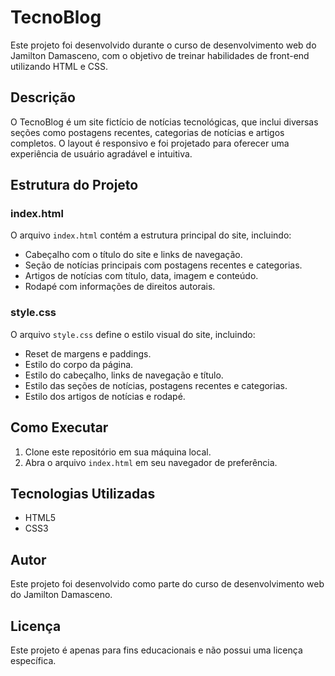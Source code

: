 # TecnoBlog

Este projeto foi desenvolvido durante o curso de desenvolvimento web do Jamilton Damasceno, com o objetivo de treinar habilidades de front-end utilizando HTML e CSS.

## Descrição

O TecnoBlog é um site fictício de notícias tecnológicas, que inclui diversas seções como postagens recentes, categorias de notícias e artigos completos. O layout é responsivo e foi projetado para oferecer uma experiência de usuário agradável e intuitiva.

## Estrutura do Projeto

### index.html

O arquivo `index.html` contém a estrutura principal do site, incluindo:

- Cabeçalho com o título do site e links de navegação.
- Seção de notícias principais com postagens recentes e categorias.
- Artigos de notícias com título, data, imagem e conteúdo.
- Rodapé com informações de direitos autorais.

### style.css

O arquivo `style.css` define o estilo visual do site, incluindo:

- Reset de margens e paddings.
- Estilo do corpo da página.
- Estilo do cabeçalho, links de navegação e título.
- Estilo das seções de notícias, postagens recentes e categorias.
- Estilo dos artigos de notícias e rodapé.

## Como Executar

1. Clone este repositório em sua máquina local.
2. Abra o arquivo `index.html` em seu navegador de preferência.

## Tecnologias Utilizadas

- HTML5
- CSS3

## Autor

Este projeto foi desenvolvido como parte do curso de desenvolvimento web do Jamilton Damasceno.

## Licença

Este projeto é apenas para fins educacionais e não possui uma licença específica.
